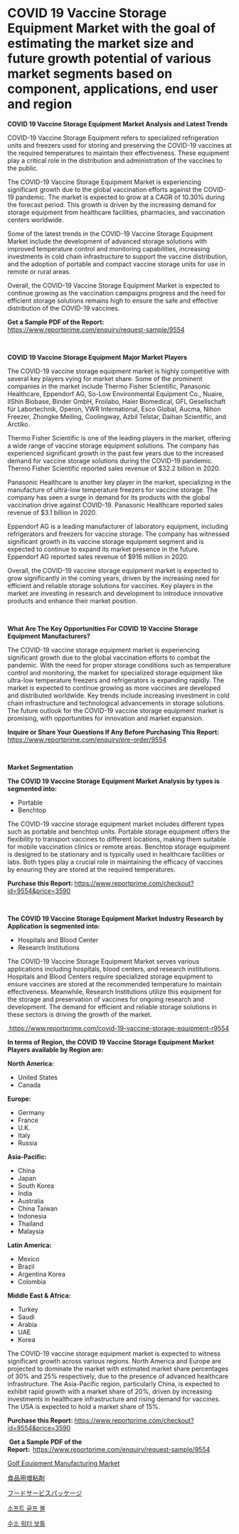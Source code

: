<p><h1>COVID 19 Vaccine Storage Equipment Market with the goal of estimating the market size and future growth potential of various market segments based on component, applications, end user and region</h1></p><p><strong>COVID 19 Vaccine Storage Equipment Market Analysis and Latest Trends</strong></p>
<p><p>COVID-19 Vaccine Storage Equipment refers to specialized refrigeration units and freezers used for storing and preserving the COVID-19 vaccines at the required temperatures to maintain their effectiveness. These equipment play a critical role in the distribution and administration of the vaccines to the public.</p><p>The COVID-19 Vaccine Storage Equipment Market is experiencing significant growth due to the global vaccination efforts against the COVID-19 pandemic. The market is expected to grow at a CAGR of 10.30% during the forecast period. This growth is driven by the increasing demand for storage equipment from healthcare facilities, pharmacies, and vaccination centers worldwide.</p><p>Some of the latest trends in the COVID-19 Vaccine Storage Equipment Market include the development of advanced storage solutions with improved temperature control and monitoring capabilities, increasing investments in cold chain infrastructure to support the vaccine distribution, and the adoption of portable and compact vaccine storage units for use in remote or rural areas.</p><p>Overall, the COVID-19 Vaccine Storage Equipment Market is expected to continue growing as the vaccination campaigns progress and the need for efficient storage solutions remains high to ensure the safe and effective distribution of the COVID-19 vaccines.</p></p>
<p><strong>Get a Sample PDF of the Report:&nbsp;</strong> <a href="https://www.reportprime.com/enquiry/request-sample/9554">https://www.reportprime.com/enquiry/request-sample/9554</a></p>
<p>&nbsp;</p>
<p><strong>COVID 19 Vaccine Storage Equipment Major Market Players</strong></p>
<p><p>The COVID-19 vaccine storage equipment market is highly competitive with several key players vying for market share. Some of the prominent companies in the market include Thermo Fisher Scientific, Panasonic Healthcare, Eppendorf AG, So-Low Environmental Equipment Co., Nuaire, IlShin Biobase, Binder GmbH, Froilabo, Haier Biomedical, GFL Gesellschaft für Labortechnik, Operon, VWR International, Esco Global, Aucma, Nihon Freezer, Zhongke Meiling, Coolingway, Azbil Telstar, Daihan Scientific, and Arctiko.</p><p>Thermo Fisher Scientific is one of the leading players in the market, offering a wide range of vaccine storage equipment solutions. The company has experienced significant growth in the past few years due to the increased demand for vaccine storage solutions during the COVID-19 pandemic. Thermo Fisher Scientific reported sales revenue of $32.2 billion in 2020.</p><p>Panasonic Healthcare is another key player in the market, specializing in the manufacture of ultra-low temperature freezers for vaccine storage. The company has seen a surge in demand for its products with the global vaccination drive against COVID-19. Panasonic Healthcare reported sales revenue of $3.1 billion in 2020.</p><p>Eppendorf AG is a leading manufacturer of laboratory equipment, including refrigerators and freezers for vaccine storage. The company has witnessed significant growth in its vaccine storage equipment segment and is expected to continue to expand its market presence in the future. Eppendorf AG reported sales revenue of $916 million in 2020.</p><p>Overall, the COVID-19 vaccine storage equipment market is expected to grow significantly in the coming years, driven by the increasing need for efficient and reliable storage solutions for vaccines. Key players in the market are investing in research and development to introduce innovative products and enhance their market position.</p></p>
<p>&nbsp;</p>
<p><strong>What Are The Key Opportunities For COVID 19 Vaccine Storage Equipment Manufacturers?</strong></p>
<p><p>The COVID-19 vaccine storage equipment market is experiencing significant growth due to the global vaccination efforts to combat the pandemic. With the need for proper storage conditions such as temperature control and monitoring, the market for specialized storage equipment like ultra-low temperature freezers and refrigerators is expanding rapidly. The market is expected to continue growing as more vaccines are developed and distributed worldwide. Key trends include increasing investment in cold chain infrastructure and technological advancements in storage solutions. The future outlook for the COVID-19 vaccine storage equipment market is promising, with opportunities for innovation and market expansion.</p></p>
<p><strong>Inquire or Share Your Questions If Any Before Purchasing This Report:</strong> <a href="https://www.reportprime.com/enquiry/pre-order/9554">https://www.reportprime.com/enquiry/pre-order/9554</a></p>
<p>&nbsp;</p>
<p><strong>Market Segmentation</strong></p>
<p><strong>The COVID 19 Vaccine Storage Equipment Market Analysis by types is segmented into:</strong></p>
<p><ul><li>Portable</li><li>Benchtop</li></ul></p>
<p><p>The COVID-19 vaccine storage equipment market includes different types such as portable and benchtop units. Portable storage equipment offers the flexibility to transport vaccines to different locations, making them suitable for mobile vaccination clinics or remote areas. Benchtop storage equipment is designed to be stationary and is typically used in healthcare facilities or labs. Both types play a crucial role in maintaining the efficacy of vaccines by ensuring they are stored at the required temperatures.</p></p>
<p><strong>Purchase this Report:&nbsp;</strong><a href="https://www.reportprime.com/checkout?id=9554&price=3590">https://www.reportprime.com/checkout?id=9554&price=3590</a></p>
<p>&nbsp;</p>
<p><strong>The COVID 19 Vaccine Storage Equipment Market Industry Research by Application is segmented into:</strong></p>
<p><ul><li>Hospitals and Blood Center</li><li>Research Institutions</li></ul></p>
<p><p>The COVID-19 Vaccine Storage Equipment Market serves various applications including hospitals, blood centers, and research institutions. Hospitals and Blood Centers require specialized storage equipment to ensure vaccines are stored at the recommended temperature to maintain effectiveness. Meanwhile, Research Institutions utilize this equipment for the storage and preservation of vaccines for ongoing research and development. The demand for efficient and reliable storage solutions in these sectors is driving the growth of the market.</p></p>
<p><a href="https://www.reportprime.com/covid-19-vaccine-storage-equipment-r9554">&nbsp;https://www.reportprime.com/covid-19-vaccine-storage-equipment-r9554</a></p>
<p><strong>In terms of Region, the COVID 19 Vaccine Storage Equipment Market Players available by Region are:</strong></p>
<p>
    <p> <strong> North America: </strong>
        <ul>
            <li>United States</li>
            <li>Canada</li>
        </ul>
        </p> 
    <p> <strong> Europe: </strong>
        <ul>
            <li>Germany</li>
            <li>France</li>
            <li>U.K.</li>
            <li>Italy</li>
            <li>Russia</li>
        </ul>
        </p> 
    <p> <strong> Asia-Pacific: </strong>
        <ul>
            <li>China</li>
            <li>Japan</li>
            <li>South Korea</li>
            <li>India</li>
            <li>Australia</li>
            <li>China Taiwan</li>
            <li>Indonesia</li>
            <li>Thailand</li>
            <li>Malaysia</li>
        </ul>
        </p> 
    <p> <strong> Latin America: </strong>
        <ul>
            <li>Mexico</li>
            <li>Brazil</li>
            <li>Argentina Korea</li>
            <li>Colombia</li>
        </ul>
        </p> 
    <p> <strong> Middle East & Africa: </strong>
        <ul>
            <li>Turkey</li>
            <li>Saudi</li>
            <li>Arabia</li>
            <li>UAE</li>
            <li>Korea</li>
        </ul>
    </p>
    </p>
<p><p>The COVID-19 vaccine storage equipment market is expected to witness significant growth across various regions. North America and Europe are projected to dominate the market with estimated market share percentages of 30% and 25% respectively, due to the presence of advanced healthcare infrastructure. The Asia-Pacific region, particularly China, is expected to exhibit rapid growth with a market share of 20%, driven by increasing investments in healthcare infrastructure and rising demand for vaccines. The USA is expected to hold a market share of 15%.</p></p>
<p><strong>Purchase this Report: </strong><a href="https://www.reportprime.com/checkout?id=9554&price=3590">https://www.reportprime.com/checkout?id=9554&price=3590</a></p>
<p>&nbsp;<strong>Get a Sample PDF of the Report:&nbsp;&nbsp;</strong><a href="https://www.reportprime.com/enquiry/request-sample/9554">https://www.reportprime.com/enquiry/request-sample/9554</a></p>
<p><strong></strong></p>
<p><p><a href="https://issuu.com/reportprime-2/docs/golf-equipment-manufacturing-market-size-2030.pptx">Golf Equipment Manufacturing Market</a></p><p><a href="https://github.com/laurenreichert/Market-Research-Report-List-1/blob/main/723172878626.md">食品用増粘剤</a></p><p><a href="https://github.com/vtbvgl20191192/Market-Research-Report-List-2/blob/main/472006478625.md">フードサービスパッケージ</a></p><p><a href="https://github.com/TrevorKruvalis5678/Market-Research-Report-List-1/blob/main/492433173854.md">소프트 골프 볼</a></p><p><a href="https://github.com/joannescott9078/Market-Research-Report-List-1/blob/main/366166873855.md">수소 워터 보틀</a></p></p>